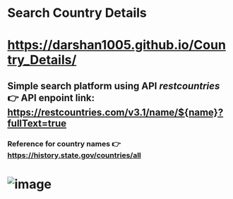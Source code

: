 # Search Country Details
# https://darshan1005.github.io/Country_Details/
## Simple search platform using API *restcountries* 👉 API enpoint link: https://restcountries.com/v3.1/name/${name}?fullText=true
### Reference for country names 👉 https://history.state.gov/countries/all
# ![image](https://github.com/darshan1005/Country_Details/assets/114302987/2054fdde-a352-447a-b72b-30b150f0f23f)
